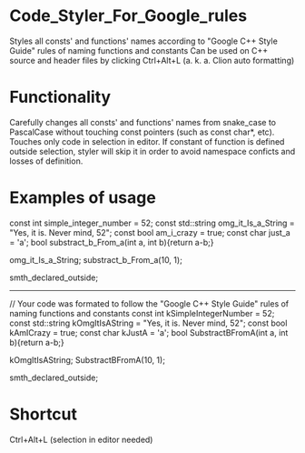 # Code_Styler_For_Google_rules
Styles all consts' and functions' names according to "Google C++ Style Guide" rules of naming functions and constants
Can be used on C++ source and header files by clicking Ctrl+Alt+L (a. k. a. Clion auto formatting)
# Functionality
Carefully changes all consts' and functions' names from snake_case to PascalCase without touching const pointers (such as const char*, etc). Touches only code in selection in editor. If constant of function is defined outside selection, styler will skip it in order to avoid namespace conficts and losses of definition.
# Examples of usage
const int simple_integer_number = 52;
const std::string omg_it_Is_a_String = "Yes, it is. Never mind, 52";
const bool am_i_crazy = true;
const char just_a = 'a';
bool substract_b_From_a(int a, int b){return a-b;}

omg_it_Is_a_String;
substract_b_From_a(10, 1);

smth_declared_outside;
_____________________________________________________________________
// Your code was formated to follow the "Google C++ Style Guide" rules of naming functions and constants
const int kSimpleIntegerNumber = 52;
const std::string kOmgItIsAString = "Yes, it is. Never mind, 52";
const bool kAmICrazy = true;
const char kJustA = 'a';
bool SubstractBFromA(int a, int b){return a-b;}

kOmgItIsAString;
SubstractBFromA(10, 1);

smth_declared_outside;

# Shortcut
Ctrl+Alt+L (selection in editor needed)